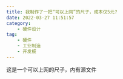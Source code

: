 ```yaml
---
title: 我制作了一把“可以上网”的尺子，成本仅5元?
date: 2022-03-27 11:51:57
category:
    - 硬件设计
tag:
    - 硬件
    - 工业制造
    - 开发板
---
```

这是一个可以上网的尺子，内有源文件
<!-- more -->
